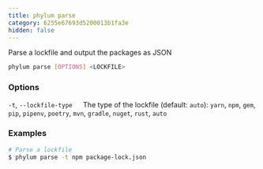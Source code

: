 ```yaml
---
title: phylum parse
category: 6255e67693d5200013b1fa3e
hidden: false
---
```

Parse a lockfile and output the packages as JSON
```sh
phylum parse [OPTIONS] <LOCKFILE>
```

### Options
`-t`, `--lockfile-type`
&emsp; The type of the lockfile (default: `auto`): `yarn`, `npm`, `gem`, `pip`, `pipenv`, `poetry`, `mvn`, `gradle`, `nuget`, `rust`, `auto`

### Examples
```sh
# Parse a lockfile
$ phylum parse -t npm package-lock.json
```
